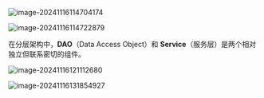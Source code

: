![image-20241116114704174](D:\md_image\image-20241116114704174.png)

 

![image-20241116114722879](D:\md_image\image-20241116114722879.png)



在分层架构中，**DAO**（Data Access Object）和 **Service**（服务层）是两个相对独立但联系密切的组件。

 ![image-20241116121112680](D:\md_image\image-20241116121112680.png)

 ![image-20241116131854927](D:\md_image\image-20241116131854927.png)